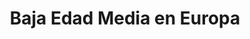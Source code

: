 ﻿---
title: "Baja Edad Media en Europa"
permalink: periodes_298.html
layout: periode
dataInici: 1000
dataFi: 1500
sidebar: periodes
pares:
  - id: 217
    title: "Edad Media"
    dataInici: "(476)"
    dataFi: "(1453)"

fills:
  - id: 299
    title: "Islas Británicas"
    dataInici: "(1066)"
    dataFi: "(1500)"

  - id: 219
    title: "Güelfos y Gibelinos"
    dataInici: "(1125)"
    dataFi: "(1320)"

  - id: 341
    title: "Cruzadas Bálticas"
    dataInici: "(1193)"
    dataFi: "(1242)"

  - id: 917
    title: "Cruzada de Livonia"
    dataInici: "(1198)"
    dataFi: "(1290)"

  - id: 221
    title: "Cruzada Albigense"
    dataInici: "(1209)"
    dataFi: "(1229)"

  - id: 343
    title: "Batalla de Benevento"
    dataInici: "(1266-02-26)"

  - id: 925
    title: "Confederación Suiza"
    dataInici: "(1291)"
    dataFi: "(1516)"

  - id: 922
    title: "Batalla de Courtrai"
    dataInici: "(1302-07-11)"

  - id: 252
    title: "Guerra de los Cien Años"
    dataInici: "(1337-01-01)"
    dataFi: "(1453-10-17)"

  - id: 923
    title: "Guerra Civil Castellana"
    dataInici: "(1351)"
    dataFi: "(1369)"

  - id: 950
    title: "Batalla de Kulikovo"
    dataInici: "(1380-09-08)"

  - id: 322
    title: "Batalla de Aljubarrota"
    dataInici: "(1385-08-14)"

  - id: 589
    title: "Batalla de Sanluri"
    dataInici: "(1409-06-30)"

  - id: 245
    title: "Guerras Husitas"
    dataInici: "(1419)"
    dataFi: "(1434)"

  - id: 265
    title: "Batalla de Brunkeberg"
    dataInici: "(1471-10-10)"

  - id: 1042
    title: "Guerra de Borgoña"
    dataInici: "(1474)"
    dataFi: "(1477)"

jocsPrincipals:
  - title: "Konradin oder Interregnum"
    bggId: 3592

  - title: "The Castles of Burgundy: The Card Game"
    bggId: 191977
    dataInici: 
    dataFi: 

jocsEscenaris:
  - title: "Medieval"
    bggId: 7239

  - title: "MIL (1049)"
    bggId: 105187

  - title: "Middle Sea: Empires of the Feudal Age"
    bggId: 2097

  - title: "Cry Havoc"
    bggId: 1323
    dataInici: 
    dataFi: 

  - title: "Hansa Teutonica"
    bggId: 43015
    dataInici: 
    dataFi: 

  - title: "Troyes"
    bggId: 73439
    dataInici: 
    dataFi: 

  - title: "Fief Francia 1429"
    bggId: 152470
    dataInici: 1429
    dataFi: 

  - title: "Fief: France 1429 – Expansión Cruzadas"
    bggId: 153805
    dataInici: 1429
    dataFi: 

  - title: "Fief: France 1429 – Extensiones Temáticas"
    bggId: 172154
    dataInici: 1429
    dataFi: 

  - title: "Hansa"
    bggId: 8989
    dataInici: 
    dataFi: 

  - title: "In the Shadow of the Emperor"
    bggId: 13780
    dataInici: 
    dataFi: 

  - title: "Strasbourg"
    bggId: 91873
    dataInici: 
    dataFi: 

  - title: "Caylus Expansion: The Jeweller"
    bggId: 34410
    dataInici: 1289
    dataFi: 

  - title: "Braccio da Montone"
    bggId: 132803
    dataInici: 
    dataFi: 

  - title: "Audatia, the medieval swordfighting card game"
    bggId: 146321
    dataInici: 
    dataFi: 

  - title: "Avignon: A Clash of Popes"
    bggId: 188181
    dataInici: 
    dataFi: 

  - title: "Black Death"
    bggId: 166
    dataInici: 1348
    dataFi: 

  - title: "Black Death v1.01"
    bggId: 35047
    dataInici: 1348
    dataFi: 

  - title: "Masters of Venice"
    bggId: 40276
    dataInici: 
    dataFi: 

  - title: "Notre Dame"
    bggId: 25554
    dataInici: 
    dataFi: 

  - title: "Blood Royale"
    bggId: 248
    dataInici: 
    dataFi: 

  - title: "Agricola"
    bggId: 31260
    dataInici: 
    dataFi: 

  - title: "Carcassonne"
    bggId: 822
    dataInici: 
    dataFi: 

  - title: "Carcassonne: The Castle"
    bggId: 7717
    dataInici: 
    dataFi: 

  - title: "Caylus Premium Limited Edition"
    bggId: 18602
    dataInici: 1289
    dataFi: 

  - title: "El Grande"
    bggId: 93
    dataInici: 1430
    dataFi: 1520

  - title: "Guildhall"
    bggId: 132372
    dataInici: 
    dataFi: 

  - title: "Carcassonne: Expansion 2 – Traders & Builders"
    bggId: 5405
    dataInici: 
    dataFi: 

  - title: "Carcassonne: The River"
    bggId: 2591
    dataInici: 
    dataFi: 

  - title: "Rattus"
    bggId: 42452
    dataInici: 1347
    dataFi: 

  - title: "Rattus: Pied Piper"
    bggId: 66771
    dataInici: 1348
    dataFi: 

jocsEpoca:
jocsEpocaEscenaris:
  - title: "Empires of the Middle Ages"
    bggId: 911
    escenari: "Age of the Crusades"

---
